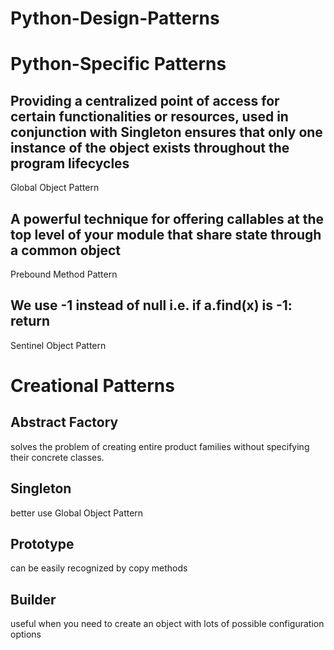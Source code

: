 # Python-Design-Patterns

# Python-Specific Patterns
## Providing a centralized point of access for certain functionalities or resources, used in conjunction with Singleton ensures that only one instance of the object exists throughout the program lifecycles
Global Object Pattern<br>
## A powerful technique for offering callables at the top level of your module that share state through a common object
Prebound Method Pattern<br>
## We use -1 instead of null i.e. if a.find(x) is -1: return 
Sentinel Object Pattern<br>

# Creational Patterns
## Abstract Factory
solves the problem of creating entire product families without specifying their concrete classes.<br>

## Singleton
better use Global Object Pattern

## Prototype
can be easily recognized by copy methods

## Builder 
useful when you need to create an object with lots of possible configuration options

